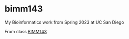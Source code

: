 # bimm143
My Bioinformatics work from Spring 2023 at UC San Diego

From class [BIMM143](https://bioboot.github.io/bimm143_S23/)
